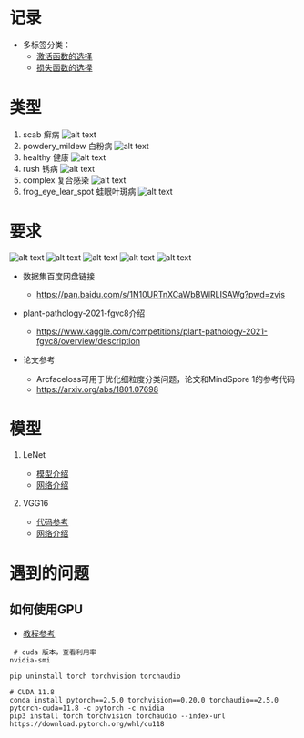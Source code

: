 # 记录
* 多标签分类：
    * [激活函数的选择](https://zhuanlan.zhihu.com/p/500347063)
    * [损失函数的选择](https://www.zhihu.com/question/358811772)
    
# 类型
1. scab 癣病
    ![alt text](assets/91da5bd0b14aabc5.jpg)
2. powdery_mildew 白粉病
    ![alt text](assets/d8970a626769bd4c.jpg)
3. healthy 健康
    ![alt text](assets/f4e1de628984e9d4.jpg)
4. rush 锈病
    ![alt text](assets/a0ab4fa09d1f0bf1.jpg)
5. complex 复合感染
    ![alt text](assets/afa14eda1e3a3c50.jpg)
6. frog_eye_lear_spot 蛙眼叶斑病
    ![alt text](assets/842d4a1ef21af667.jpg)

# 要求
![alt text](./assets/image-4.png)
![alt text](./assets/image-3.png)
![alt text](./assets/image-2.png)
![alt text](./assets/image-1.png)
![alt text](./assets/image.png)

* 数据集百度网盘链接
    * https://pan.baidu.com/s/1N10URTnXCaWbBWlRLISAWg?pwd=zvjs
    
* plant-pathology-2021-fgvc8介绍
    * https://www.kaggle.com/competitions/plant-pathology-2021-fgvc8/overview/description

* 论文参考
    * Arcfaceloss可用于优化细粒度分类问题，论文和MindSpore 1的参考代码
    * https://arxiv.org/abs/1801.07698

# 模型
1. LeNet
    * [模型介绍](https://blog.csdn.net/qq_43307074/article/details/126022041)
    * [网络介绍](https://blog.csdn.net/muye_IT/article/details/123539199)

2. VGG16
    * [代码参考](https://blog.csdn.net/m0_50127633/article/details/117045008)
    * [网络介绍](https://blog.csdn.net/weixin_45225975/article/details/109220154)
    

# 遇到的问题
## 如何使用GPU
* [教程参考](https://blog.csdn.net/m0_51302496/article/details/138013760)
```shell
 # cuda 版本，查看利用率
nvidia-smi

pip uninstall torch torchvision torchaudio 

# CUDA 11.8
conda install pytorch==2.5.0 torchvision==0.20.0 torchaudio==2.5.0  pytorch-cuda=11.8 -c pytorch -c nvidia 
pip3 install torch torchvision torchaudio --index-url https://download.pytorch.org/whl/cu118
```
